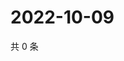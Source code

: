 # 2022-10-09

共 0 条

<!-- BEGIN WEIBO -->
<!-- 最后更新时间 Sun Oct 09 2022 16:23:16 GMT+0800 (China Standard Time) -->

<!-- END WEIBO -->
